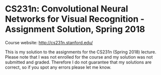 # CS231n: Convolutional Neural Networks for Visual Recognition - Assignment Solution, Spring 2018


Course website: http://cs231n.stanford.edu/

This is my solution to the assignments for the CS231n (Spring 2018) lecture. Please note that I was not enrolled for the course and my solution was not submitted and graded. Therefore I do not guarantee that my solutions are correct, so if you spot any errors please let me know.

